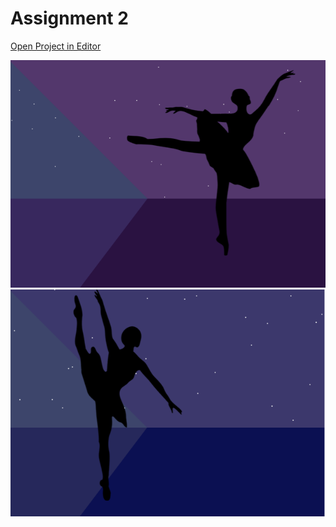 # Assignment 2

[Open Project in Editor](http://pucd2035-e-f15.github.io/class_notes/p5_lab.html?https://raw.githubusercontent.com/bateelsaber/assignment_2/master/sketch.js)

![Output](output.png)
![Output](output2.png)
